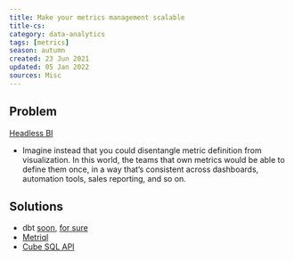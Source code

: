 ```yaml
---
title: Make your metrics management scalable
title-cs: 
category: data-analytics
tags: [metrics]
season: autumn
created: 23 Jun 2021
updated: 05 Jan 2022
sources: Misc
---
```


## Problem
[Headless BI](https://basecase.vc/blog/headless-bi)
* Imagine instead that you could disentangle metric definition from visualization. In this world, the teams that own metrics would be able to define them once, in a way that’s consistent across dashboards, automation tools, sales reporting, and so on.

## Solutions
- dbt [soon](https://github.com/dbt-labs/dbt-core/issues/4071), [for sure](https://github.com/dbt-labs/dbt-core/pull/4235)
- [Metriql](https://metriql.com/)
- [Cube SQL API](https://cube.dev/docs/backend/sql)